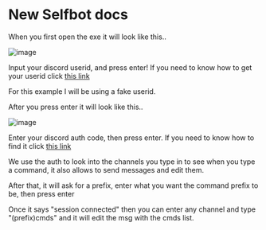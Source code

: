# New Selfbot docs

When you first open the exe it will look like this..

![image](https://github.com/jj123llol/selfbot/assets/115508192/623bf3c3-8b2e-48ca-baed-69c575fda3c8)

Input your discord userid, and press enter!
If you need to know how to get your userid click [this link](https://www.businessinsider.com/guides/tech/discord-id)

For this example I will be using a fake userid.

After you press enter it will look like this..

![image](https://github.com/jj123llol/selfbot/assets/115508192/9069096b-7b31-480a-bf08-f6f7212351f4)

Enter your discord auth code, then press enter.
If you need to know how to find it click [this link](https://www.androidauthority.com/get-discord-token-3149920/)

We use the auth to look into the channels you type in to see when you type a command, it also allows to send messages and edit them.


After that, it will ask for a prefix, enter what you want the command prefix to be, then press enter

Once it says "session connected" then you can enter any channel and type "(prefix)cmds" and it will edit the msg with the cmds list.
